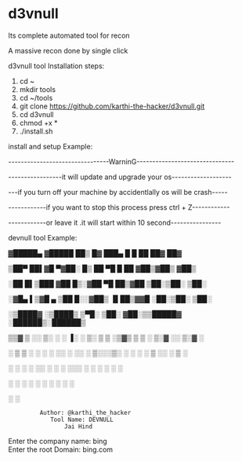 # d3vnull
Its complete automated tool for recon 

A massive recon done by single click 

d3vnull tool Installation steps:

1. cd ~
2. mkdir tools
3. cd ~/tools
4. git clone https://github.com/karthi-the-hacker/d3vnull.git
5. cd d3vnull
6. chmod +x *
7. ./install.sh

install and setup Example:

--------------------------------WarninG-------------------------------

-----------------it will update and upgrade your os-------------------

---if you turn off your machine by accidentlally os will be crash-----

------------if you want to stop this process press ctrl + Z------------

------------or leave it .it will start within 10 second----------------

devnull tool Example:

▓█████▄ ▓█████ ██▒   █▓ ███▄    █  █    ██  ██▓     ██▓    

▒██▀ ██▌▓█   ▀▓██░   █▒ ██ ▀█   █  ██  ▓██▒▓██▒    ▓██▒  

░██   █▌▒███   ▓██  █▒░▓██  ▀█ ██▒▓██  ▒██░▒██░    ▒██░  

░▓█▄   ▌▒▓█  ▄  ▒██ █░░▓██▒  ▐▌██▒▓▓█  ░██░▒██░    ▒██░ 

░▒████▓ ░▒████▒  ▒▀█░  ▒██░   ▓██░▒▒█████▓ ░██████▒░██████▒  

▒▒▓  ▒ ░░ ▒░ ░  ░ ▐░  ░ ▒░   ▒ ▒ ░▒▓▒ ▒ ▒ ░ ▒░▓  ░░ ▒░▓  ░  

 ░ ▒  ▒  ░ ░  ░  ░ ░░  ░ ░░   ░ ▒░░░▒░ ░ ░ ░ ░ ▒  ░░ ░ ▒  ░  
 
 ░ ░  ░    ░       ░░     ░   ░ ░  ░░░ ░ ░   ░ ░     ░ ░   
 
   ░       ░  ░     ░           ░    ░         ░  ░    ░  ░  
   
 ░                 ░                                      
 

             Author: @karthi_the_hacker    
                Tool Name: DEVNULL         
                    Jai Hind               

Enter the company name: bing  
Enter the root Domain: bing.com
